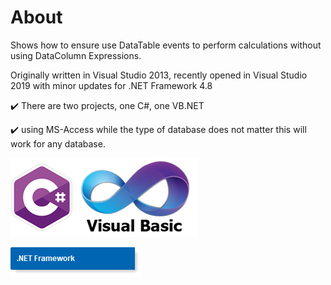 # About

Shows how to ensure use DataTable events to perform calculations without using DataColumn Expressions.

Originally written in Visual Studio 2013, recently opened in Visual Studio 2019 with minor updates for .NET Framework 4.8

:heavy_check_mark: There are two projects, one C#, one VB.NET 

:heavy_check_mark: using MS-Access while the type of database does not matter this will work for any database.

![img](assets/languages.png) 

![img](assets/ConventionFramework.png)



